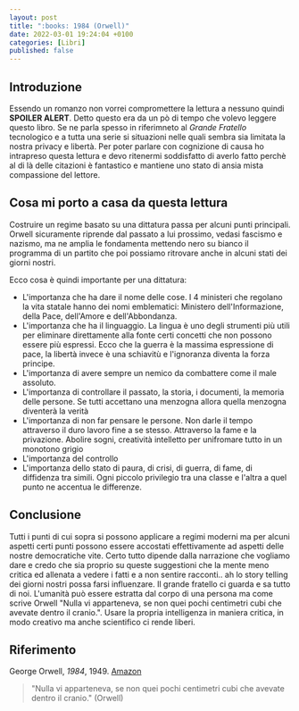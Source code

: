 ```yaml
---
layout: post
title: ":books: 1984 (Orwell)"
date: 2022-03-01 19:24:04 +0100
categories: [Libri]
published: false
---
```

## Introduzione
Essendo un romanzo non vorrei compromettere la lettura a nessuno quindi **SPOILER ALERT**.
Detto questo era da un pò di tempo che volevo leggere questo libro. Se ne parla spesso in riferimneto al _Grande Fratello_ tecnologico e a tutta una serie si situazioni nelle quali sembra sia limitata la nostra privacy e libertà.
Per poter parlare con cognizione di causa ho intrapreso questa lettura e devo ritenermi soddisfatto di averlo fatto perchè al di là delle citazioni è fantastico e mantiene uno stato di ansia mista compassione del lettore.

## Cosa mi porto a casa da questa lettura

Costruire un regime basato su una dittatura passa per alcuni punti principali. Orwell sicuramente riprende dal passato a lui prossimo, vedasi fascismo e nazismo, ma ne amplia le fondamenta mettendo nero su bianco il programma di un partito che poi possiamo ritrovare anche in alcuni stati dei giorni nostri.

Ecco cosa è quindi importante per una dittatura:

- L'importanza che ha dare il nome delle cose. I 4 ministeri che regolano la vita statale hanno dei nomi emblematici: Ministero dell'Informazione, della Pace, dell'Amore e dell'Abbondanza.
- L'importanza che ha il linguaggio. La lingua è uno degli strumenti più utili per eliminare direttamente alla fonte certi concetti che non possono essere più espressi. Ecco che la guerra è la massima espressione di pace, la libertà invece è una schiavitù e l'ignoranza diventa la forza principe.
- L'importanza di avere sempre un nemico da combattere come il male assoluto.
- L'importanza di controllare il passato, la storia, i documenti, la memoria delle persone. Se tutti accettano una menzogna allora quella menzogna diventerà la verità
- L'importanza di non far pensare le persone. Non darle il tempo attraverso il duro lavoro fine a se stesso. Attraverso la fame e la privazione. Abolire sogni, creatività intelletto per unifromare tutto in un monotono grigio
- L'importanza del controllo
- L'importanza dello stato di paura, di crisi, di guerra, di fame, di diffidenza tra simili. Ogni piccolo privilegio tra una classe e l'altra a quel punto ne accentua le differenze.

## Conclusione

Tutti i punti di cui sopra si possono applicare a regimi moderni ma per alcuni aspetti certi punti possono essere accostati effettivamente ad aspetti delle nostre democratiche vite.
Certo tutto dipende dalla narrazione che vogliamo dare e credo che sia proprio su queste suggestioni che la mente meno critica ed allenata a vedere i fatti e a non sentire racconti.. ah lo story telling dei giorni nostri possa farsi influenzare.
Il grande fratello ci guarda e sa tutto di noi. L'umanità può essere estratta dal corpo di una persona ma come scrive Orwell "Nulla vi apparteneva, se non quei pochi centimetri cubi che avevate dentro il cranio.".
Usare la propria intelligenza in maniera critica, in modo creativo ma anche scientifico ci rende liberi.

## Riferimento

George Orwell, _1984_, 1949. [Amazon](https://www.amazon.it/gp/product/B08KSXYLP2/ref=kinw_myk_ro_title)

> "Nulla vi apparteneva, se non quei pochi centimetri cubi che avevate dentro il cranio." (Orwell)
